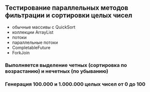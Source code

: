 ## Тестирование параллельных методов фильтрации и сортировки целых чисел

- обычные массивы с QuickSort
- коллекции ArrayList
- потоки
- параллельные потоки
- CompletableFuture
- ForkJoin

### Выполняется выделение четных (сортировка по возрастанию) и нечетных (по убыванию) 
### Генерация 100.000 и 1.000.000 целых чисел от 0 до 100
